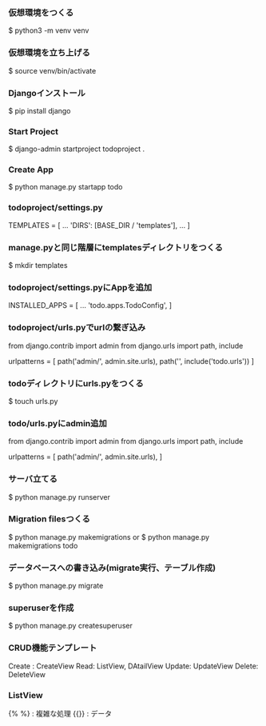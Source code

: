 ### 仮想環境をつくる
$ python3 -m venv venv

### 仮想環境を立ち上げる
$ source venv/bin/activate

### Djangoインストール
$ pip install django

### Start Project
$ django-admin startproject todoproject .

### Create App
$ python manage.py startapp todo

### todoproject/settings.py
TEMPLATES = [
        ...
        'DIRS': [BASE_DIR / 'templates'],
        ...
]

### manage.pyと同じ階層にtemplatesディレクトリをつくる
$ mkdir templates

### todoproject/settings.pyにAppを追加
INSTALLED_APPS = [
    ...
    'todo.apps.TodoConfig',
]

### todoproject/urls.pyでurlの繋ぎ込み
from django.contrib import admin
from django.urls import path, include

urlpatterns = [
    path('admin/', admin.site.urls),
    path('', include('todo.urls'))
]

### todoディレクトリにurls.pyをつくる
$ touch urls.py

### todo/urls.pyにadmin追加
from django.contrib import admin
from django.urls import path, include

urlpatterns = [
    path('admin/', admin.site.urls),
]

### サーバ立てる
$ python manage.py runserver

### Migration filesつくる
$ python manage.py makemigrations
or
$ python manage.py makemigrations todo

### データベースへの書き込み(migrate実行、テーブル作成)
$ python manage.py migrate

### superuserを作成
$ python manage.py createsuperuser

### CRUD機能テンプレート
Create : CreateView
Read: ListView, DAtailView
Update: UpdateView
Delete: DeleteView

### ListView
{% %} : 複雑な処理
{{}} : データ